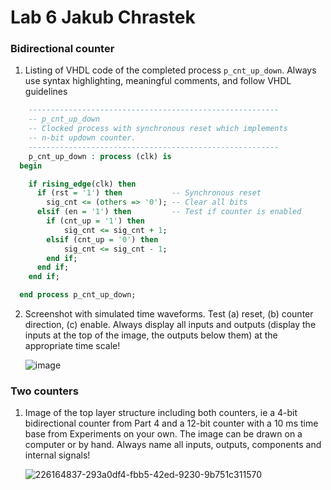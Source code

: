 # Lab 6 Jakub Chrastek

### Bidirectional counter

1. Listing of VHDL code of the completed process `p_cnt_up_down`. Always use syntax highlighting, meaningful comments, and follow VHDL guidelines

```vhdl
    --------------------------------------------------------
    -- p_cnt_up_down
    -- Clocked process with synchronous reset which implements
    -- n-bit updown counter.
    --------------------------------------------------------
    p_cnt_up_down : process (clk) is
  begin

    if rising_edge(clk) then
      if (rst = '1') then           -- Synchronous reset
        sig_cnt <= (others => '0'); -- Clear all bits
      elsif (en = '1') then         -- Test if counter is enabled
        if (cnt_up = '1') then
            sig_cnt <= sig_cnt + 1;
        elsif (cnt_up = '0') then
            sig_cnt <= sig_cnt - 1;   
        end if;     
      end if;
    end if;

  end process p_cnt_up_down;
```

2. Screenshot with simulated time waveforms. Test (a) reset, (b) counter direction, (c) enable. Always display all inputs and outputs (display the inputs at the top of the image, the outputs below them) at the appropriate time scale!

   ![image](https://user-images.githubusercontent.com/124675666/226162570-3f04aa91-1107-4b0c-a129-9f2bbcbeab34.png)

### Two counters

1. Image of the top layer structure including both counters, ie a 4-bit bidirectional counter from Part 4 and a 12-bit counter with a 10 ms time base from Experiments on your own. The image can be drawn on a computer or by hand. Always name all inputs, outputs, components and internal signals!

   ![226164837-293a0df4-fbb5-42ed-9230-9b751c311570](https://user-images.githubusercontent.com/124879589/226964679-4295ffcd-a359-479e-8806-4e84c8a6e4e3.png)


